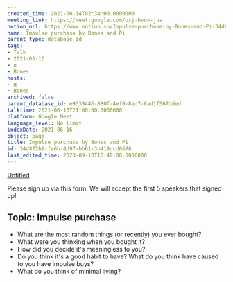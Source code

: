 ```yaml
---
created_time: 2021-06-14T02:34:00.0000000
meeting_link: https://meet.google.com/oxj-bvov-jua
notion_url: https://www.notion.so/Impulse-purchase-by-Bones-and-Pi-34d872b9fe6b4d97bb613b419dcd0678
name: Impulse purchase by Bones and Pi
parent_type: database_id
tags:
- Talk
- 2021-06-16
- π
- Bones
hosts:
- π
- Bones
archived: false
parent_database_id: e9339446-880f-4ef0-8ad7-8ad1f507dded
talktime: 2021-06-16T21:00:00.0000000
platform: Google Meet
language_level: No limit
indexDate: 2021-06-16
object: page
title: Impulse purchase by Bones and Pi
id: 34d872b9-fe6b-4d97-bb61-3b419dcd0678
last_edited_time: 2023-09-18T10:49:00.0000000
---
```


[Untitled](https://www.notion.so/cd877e06ad7149f69157f2c71bad5cca)   

Please sign up via this form:
We will accept the first  5 speakers  that signed up! 


## Topic: Impulse purchase

   - What are the most random things (or recently) you ever bought?
   - What were you thinking when you bought it?
   - How did you decide it's meaningless to you?
   - Do you think it's a good habit to have? What do you think have caused to you have impulse buys?
   - What do you think of minimal living?




